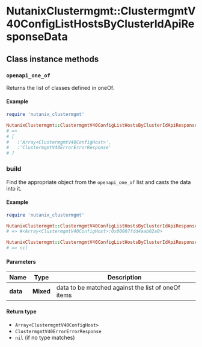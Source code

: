 # NutanixClustermgmt::ClustermgmtV40ConfigListHostsByClusterIdApiResponseData

## Class instance methods

### `openapi_one_of`

Returns the list of classes defined in oneOf.

#### Example

```ruby
require 'nutanix_clustermgmt'

NutanixClustermgmt::ClustermgmtV40ConfigListHostsByClusterIdApiResponseData.openapi_one_of
# =>
# [
#   :'Array<ClustermgmtV40ConfigHost>',
#   :'ClustermgmtV40ErrorErrorResponse'
# ]
```

### build

Find the appropriate object from the `openapi_one_of` list and casts the data into it.

#### Example

```ruby
require 'nutanix_clustermgmt'

NutanixClustermgmt::ClustermgmtV40ConfigListHostsByClusterIdApiResponseData.build(data)
# => #<Array<ClustermgmtV40ConfigHost>:0x00007fdd4aab02a0>

NutanixClustermgmt::ClustermgmtV40ConfigListHostsByClusterIdApiResponseData.build(data_that_doesnt_match)
# => nil
```

#### Parameters

| Name | Type | Description |
| ---- | ---- | ----------- |
| **data** | **Mixed** | data to be matched against the list of oneOf items |

#### Return type

- `Array<ClustermgmtV40ConfigHost>`
- `ClustermgmtV40ErrorErrorResponse`
- `nil` (if no type matches)

